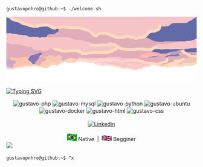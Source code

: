 ```console
gustavopnhro@github:~$ ./welcome.sh
```
<img src="./img/cloud.png">



<a href="https://www.linkedin.com/in/gustavo-pinheiro-0151b0274" target="_blank"><img src="https://readme-typing-svg.herokuapp.com?font=Fira+Code&size=200&duration=2000&pause=1000&color=0072B1&center=true&vCenter=true&random=false&width=5000&height=495&lines=My+name+is+Gustavo;and+I'm+Intern+DevOps+⚙️" alt="Typing SVG" /></a>

<div align="center">
    <img align="center" alt="gustavo-php" height="40" width="50" src="https://cdn.jsdelivr.net/gh/devicons/devicon/icons/php/php-original.svg"/>
    <img align="center" alt="gustavo-mysql" height="40" src="https://user-images.githubusercontent.com/25181517/183896128-ec99105a-ec1a-4d85-b08b-1aa1620b2046.png"/>
    <img align="center" alt="gustavo-python" height="40" width="50" src="https://cdn.jsdelivr.net/gh/devicons/devicon/icons/python/python-original.svg"/>
    <img align="center" alt="gustavo-ubuntu" height="30" width="40" src="https://cdn.jsdelivr.net/gh/devicons/devicon/icons/ubuntu/ubuntu-plain.svg"/><img align="center" alt="gustavo-docker" height="40" width="50" src="https://user-images.githubusercontent.com/25181517/117207330-263ba280-adf4-11eb-9b97-0ac5b40bc3be.png"/>
    <img align="center" alt="gustavo-html" height="30" width="40" src="https://cdn.jsdelivr.net/gh/devicons/devicon/icons/html5/html5-original.svg"/>
    <img align="center" alt="gustavo-css" height="30" width="40" src="https://cdn.jsdelivr.net/gh/devicons/devicon/icons/css3/css3-original.svg"/>
    
</div>
<br>

<div align="center">
    <a href="https://www.linkedin.com/in/gustavo-pinheiro-0151b0274" target="_blank"> <img src="https://img.shields.io/badge/-LinkedIn-%230077B5?style=for-the-badge&logo=linkedin&logoColor=white)https://img.shields.io/badge/-LinkedIn-%230077B5?style=for-the badge&logo=linkedin&logoColor=white" alt="Linkedin" align="center" target="_blank"></img></a>
</div>
<br>


<div align="center">
    <img src="./img/brazil_flag.png" height=20px alt="Braziç" title="Brazil"> Native&nbsp; | &nbsp;<img src="./img/uk_flag.png" alt="English" title="English" height=15px> Begginer
</div>


<img src="https://cdna.artstation.com/p/assets/images/images/023/864/890/original/kyle-sun-bg-forest.gif?1580587298" width=1000px>

```console
gustavopnhro@github:~$ ^x
```
